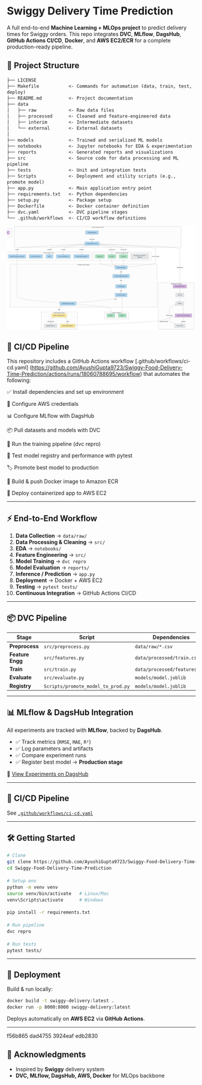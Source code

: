 # Swiggy Delivery Time Prediction

A full end-to-end **Machine Learning + MLOps project** to predict delivery times for Swiggy orders.
This repo integrates **DVC**, **MLflow**, **DagsHub**, **GitHub Actions CI/CD**, **Docker**, and **AWS EC2/ECR** for a complete production-ready pipeline.

## 📂 Project Structure

```
├── LICENSE
├── Makefile           <- Commands for automation (data, train, test, deploy)
├── README.md          <- Project documentation
├── data
│   ├── raw            <- Raw data files
│   ├── processed      <- Cleaned and feature-engineered data
│   ├── interim        <- Intermediate datasets
│   └── external       <- External datasets
│
├── models             <- Trained and serialized ML models
├── notebooks          <- Jupyter notebooks for EDA & experimentation
├── reports            <- Generated reports and visualizations
├── src                <- Source code for data processing and ML pipeline
├── tests              <- Unit and integration tests
├── Scripts            <- Deployment and utility scripts (e.g., promote model)
├── app.py             <- Main application entry point
├── requirements.txt   <- Python dependencies
├── setup.py           <- Package setup
├── Dockerfile         <- Docker container definition
├── dvc.yaml           <- DVC pipeline stages
└── .github/workflows  <- CI/CD workflow definitions
```
![alt text](diagram.png)

##  🚀 CI/CD Pipeline

This repository includes a GitHub Actions workflow [.github/workflows/ci-cd.yaml] (https://github.com/AyushiGupta9723/Swiggy-Food-Delivery-Time-Prediction/actions/runs/18060788695/workflow) that automates the following:

✅ Install dependencies and set up environment

🔑 Configure AWS credentials

📊 Configure MLflow with DagsHub

📦 Pull datasets and models with DVC

🔄 Run the training pipeline (dvc repro)

🧪 Test model registry and performance with pytest

🏷️ Promote best model to production

🐳 Build & push Docker image to Amazon ECR

🚀 Deploy containerized app to AWS EC2

---

## ⚡ End-to-End Workflow


1. **Data Collection** → `data/raw/`
2. **Data Processing & Cleaning** → `src/`
3. **EDA** → `notebooks/`
4. **Feature Engineering** → `src/`
5. **Model Training** → `dvc repro`
6. **Model Evaluation** → `reports/`
7. **Inference / Prediction** → `app.py`
8. **Deployment** → Docker + AWS EC2
9. **Testing** → `pytest tests/`
10. **Continuous Integration** → GitHub Actions CI/CD

---

## 📦 DVC Pipeline

| Stage            | Script                             | Dependencies                  | Outputs                       | Params         |
| ---------------- | ---------------------------------- | ----------------------------- | ----------------------------- | -------------- |
| **Preprocess**   | `src/preprocess.py`                | `data/raw/*.csv`              | `data/processed/train.csv`    | `preprocess.*` |
| **Feature Engg** | `src/features.py`                  | `data/processed/train.csv`    | `data/processed/features.csv` | `features.*`   |
| **Train**        | `src/train.py`                     | `data/processed/features.csv` | `models/model.joblib`         | `train.*`      |
| **Evaluate**     | `src/evaluate.py`                  | `models/model.joblib`         | `reports/metrics.json`        | `evaluate.*`   |
| **Registry**     | `Scripts/promote_model_to_prod.py` | `models/model.joblib`         | `mlruns/`                     | —              |


---

## 📊 MLflow & DagsHub Integration

All experiments are tracked with **MLflow**, backed by **DagsHub**.

* ✅ Track metrics (`RMSE`, `MAE`, `R²`)
* ✅ Log parameters and artifacts
* ✅ Compare experiment runs
* ✅ Register best model → **Production stage**

🔗 [View Experiments on DagsHub](https://dagshub.com/ayushigupta9723/Swiggy-Delivery-Time-Prediction)

---

## 🚀 CI/CD Pipeline

See [`.github/workflows/ci-cd.yaml`](https://github.com/AyushiGupta9723/Swiggy-Food-Delivery-Time-Prediction/actions/runs/18060788695/workflow)

---

## 🛠️ Getting Started

```bash
# Clone
git clone https://github.com/AyushiGupta9723/Swiggy-Food-Delivery-Time-Prediction.git
cd Swiggy-Food-Delivery-Time-Prediction

# Setup env
python -m venv venv
source venv/bin/activate   # Linux/Mac
venv\Scripts\activate      # Windows

pip install -r requirements.txt

# Run pipeline
dvc repro

# Run tests
pytest tests/

```

---

## 🐳 Deployment

Build & run locally:

```bash
docker build -t swiggy-delivery:latest .
docker run -p 8000:8000 swiggy-delivery:latest
```

Deploys automatically on **AWS EC2** via **GitHub Actions**.

---
f56b865 dad4755 3924eaf edb2830

## 🙌 Acknowledgments

* Inspired by **Swiggy** delivery system
* **DVC, MLflow, DagsHub, AWS, Docker** for MLOps backbone
